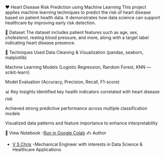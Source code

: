 ❤️ Heart Disease Risk Prediction using Machine Learning
This project applies machine learning techniques to predict the risk of heart disease based on patient health data.
It demonstrates how data science can support healthcare by improving early risk detection.

📁 Dataset
The dataset includes patient features such as age, sex, cholesterol, resting blood pressure, and more, along with a target label indicating heart disease presence.

🧠 Techniques Used
Data Cleaning & Visualization (pandas, seaborn, matplotlib)

Machine Learning Models (Logistic Regression, Random Forest, KNN — scikit-learn)

Model Evaluation (Accuracy, Precision, Recall, F1-score)

📊 Key Insights
Identified key health indicators correlated with heart disease risk

Achieved strong predictive performance across multiple classification models

Visualized data patterns and feature importance to enhance interpretability

🔗 View Notebook
-[Run in Google Colab]([https://colab.research.google.com/github/vschris30/Heart-Disease-Risk-Analysis/blob/main/Heart-Disease-Risk-Analysis.ipynb](https://github.com/vschris30/Heart-Disease-Risk-Analysis/blob/main/Heart-Disease-Risk-Analysis.ipynb))
✍️ Author
- [V S Chris](https://www.linkedin.com/in/vschris/)
-Mechanical Engineer with interests in Data Science & Healthcare Applications

